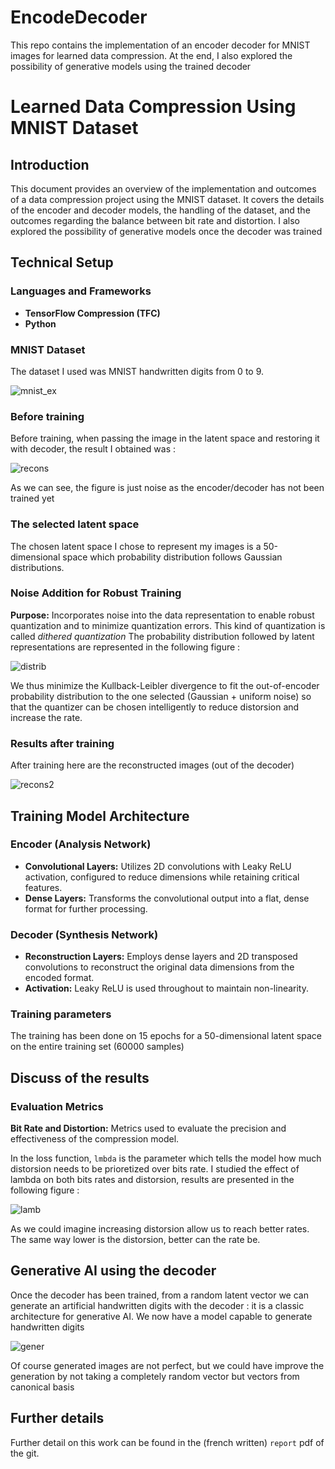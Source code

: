 # EncodeDecoder
This repo contains the implementation of an encoder decoder for MNIST images for learned data compression. At the end, I also explored the possibility of generative models using the trained decoder

# Learned Data Compression Using MNIST Dataset

## Introduction

This document provides an overview of the implementation and outcomes of a data compression project using the MNIST dataset. It covers the details of the encoder and decoder models, the handling of the dataset, and the outcomes regarding the balance between bit rate and distortion. I also explored the possibility of generative models once the decoder was trained

## Technical Setup

### Languages and Frameworks
- **TensorFlow Compression (TFC)**
- **Python**

### MNIST Dataset

The dataset I used was MNIST handwritten digits from 0 to 9.

![mnist_ex](https://github.com/basileplus/EncodeDecoder/assets/115778954/e09254f3-1ef4-4d28-889d-77f47db02e50)

### Before training

Before training, when passing the image in the latent space and restoring it with decoder, the result I obtained was :

![recons](https://github.com/basileplus/EncodeDecoder/assets/115778954/f17cc718-2ac7-4d0f-8793-24ea67a553a3)

As we can see, the figure is just noise as the encoder/decoder has not been trained yet

### The selected latent space

The chosen latent space I chose to represent my images is a 50-dimensional space which probability distribution follows Gaussian distributions.

### Noise Addition for Robust Training
**Purpose:** Incorporates noise into the data representation to enable robust quantization and to minimize quantization errors. This kind of quantization is called *dithered quantization*
The probability distribution followed by latent representations are represented in the following figure :

![distrib](https://github.com/basileplus/EncodeDecoder/assets/115778954/371a6f42-c38d-4633-b216-5d2305123ec0)

We thus minimize the Kullback-Leibler divergence to fit the out-of-encoder probability distribution to the one selected (Gaussian + uniform noise) so that the quantizer can be chosen intelligently to reduce distorsion and increase the rate.

### Results after training

After training here are the reconstructed images (out of the decoder)

![recons2](https://github.com/basileplus/EncodeDecoder/assets/115778954/a43045c6-0250-4d6f-88df-5dac174d9283)

## Training Model Architecture

### Encoder (Analysis Network)
- **Convolutional Layers:** Utilizes 2D convolutions with Leaky ReLU activation, configured to reduce dimensions while retaining critical features.
- **Dense Layers:** Transforms the convolutional output into a flat, dense format for further processing.

### Decoder (Synthesis Network)
- **Reconstruction Layers:** Employs dense layers and 2D transposed convolutions to reconstruct the original data dimensions from the encoded format.
- **Activation:** Leaky ReLU is used throughout to maintain non-linearity.

### Training parameters

The training has been done on 15 epochs for a 50-dimensional latent space on the entire training set (60000 samples)

## Discuss of the results


### Evaluation Metrics

**Bit Rate and Distortion:** Metrics used to evaluate the precision and effectiveness of the compression model.

In the loss function,  ``lmbda`` is the parameter which tells the model how much distorsion needs to be prioretized over bits rate. I studied the effect of lambda on both bits rates and distorsion, results are presented in the following figure :

![lamb](https://github.com/basileplus/EncodeDecoder/assets/115778954/8b4886f3-c492-4953-b1f6-9f860b707e10)

As we could imagine increasing distorsion allow us to reach better rates. The same way lower is the distorsion, better can the rate be. 

## Generative AI using the decoder

Once the decoder has been trained, from a random latent vector we can generate an artificial handwritten digits with the decoder : it is a classic architecture for generative AI. We now have a model capable to generate handwritten digits

![gener](https://github.com/basileplus/EncodeDecoder/assets/115778954/7adf088a-831e-45a0-9ee3-64486f9cf47b)

Of course generated images are not perfect, but we could have improve the generation by not taking a completely random vector but vectors from canonical basis

## Further details

Further detail on this work can be found in the (french written) ``report`` pdf of the git.


